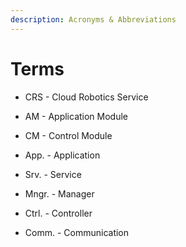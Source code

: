```yaml
---
description: Acronyms & Abbreviations
---
```


# Terms

* CRS - Cloud Robotics Service
* AM - Application Module
* CM - Control Module



* App. - Application
* Srv. - Service
* Mngr. - Manager
* Ctrl. - Controller
* Comm. - Communication
